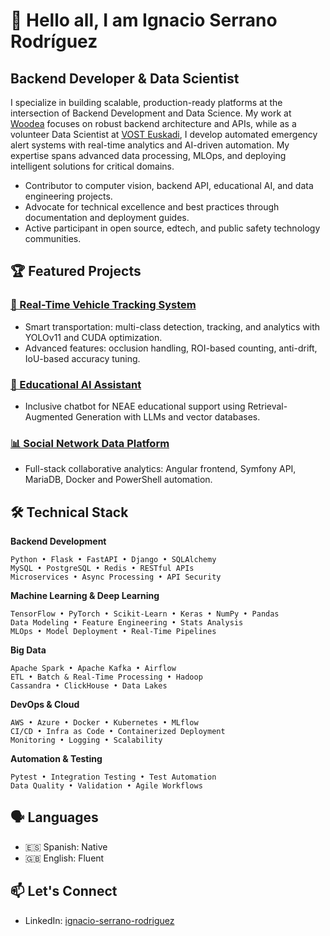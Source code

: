 # 👋 Hello all, I am Ignacio Serrano Rodríguez

## Backend Developer & Data Scientist

I specialize in building scalable, production-ready platforms at the intersection of Backend Development and Data Science. My work at [Woodea](https://woodea.es/) focuses on robust backend architecture and APIs, while as a volunteer Data Scientist at [VOST Euskadi](https://vosteuskadi.eus/), I develop automated emergency alert systems with real-time analytics and AI-driven automation. My expertise spans advanced data processing, MLOps, and deploying intelligent solutions for critical domains.

- Contributor to computer vision, backend API, educational AI, and data engineering projects.
- Advocate for technical excellence and best practices through documentation and deployment guides.
- Active participant in open source, edtech, and public safety technology communities.

## 🏆 Featured Projects

### [🚗 Real-Time Vehicle Tracking System](https://github.com/ignacio-serrano-rodriguez/yolo11-rotonda)
- Smart transportation: multi-class detection, tracking, and analytics with YOLOv11 and CUDA optimization.
- Advanced features: occlusion handling, ROI-based counting, anti-drift, IoU-based accuracy tuning.

### [🤖 Educational AI Assistant](https://github.com/ignacio-serrano-rodriguez/asistente-neae)
- Inclusive chatbot for NEAE educational support using Retrieval-Augmented Generation with LLMs and vector databases.

### [📊 Social Network Data Platform](https://github.com/ignacio-serrano-rodriguez/data-burst)
- Full-stack collaborative analytics: Angular frontend, Symfony API, MariaDB, Docker and PowerShell automation.

## 🛠️ Technical Stack

**Backend Development**
```
Python • Flask • FastAPI • Django • SQLAlchemy
MySQL • PostgreSQL • Redis • RESTful APIs
Microservices • Async Processing • API Security
```

**Machine Learning & Deep Learning**
```
TensorFlow • PyTorch • Scikit-Learn • Keras • NumPy • Pandas
Data Modeling • Feature Engineering • Stats Analysis
MLOps • Model Deployment • Real-Time Pipelines
```

**Big Data**
```
Apache Spark • Apache Kafka • Airflow
ETL • Batch & Real-Time Processing • Hadoop
Cassandra • ClickHouse • Data Lakes
```

**DevOps & Cloud**
```
AWS • Azure • Docker • Kubernetes • MLflow
CI/CD • Infra as Code • Containerized Deployment
Monitoring • Logging • Scalability
```

**Automation & Testing**
```
Pytest • Integration Testing • Test Automation
Data Quality • Validation • Agile Workflows
```

## 🗣️ Languages
- 🇪🇸 Spanish: Native
- 🇬🇧 English: Fluent

## 📫 Let's Connect
- LinkedIn: [ignacio-serrano-rodriguez](https://linkedin.com/in/ignacio-serrano-rodriguez)
